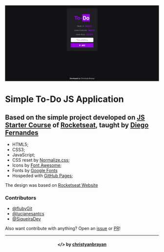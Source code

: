 ![](print.png)
# Simple To-Do JS Application
## Based on the simple project developed on [JS Starter Course](https://app.rocketseat.com.br/node/curso-java-script) of [Rocketseat](https://rocketseat.com.br/), taught by [Diego Fernandes](https://github.com/diego3g)
- HTML5;
- CSS3;
- JavaScript;
- CSS reset by [Normalize.css](https://necolas.github.io/normalize.css/);
- Icons by [Font Awesome](https://fontawesome.com/);
- Fonts by [Google Fonts](https://fonts.google.com)
- Hospeded with [GitHub Pages](https://pages.github.com/);

The design was based on [Rocketseat Website](https://app.rocketseat.com.br)

### Contributors
- [@flubyGit](https://github.com/flubyGit)
- [@lucianesantcs](https://github.com/lucianesantcs)
- [@SiqueiraDev](https://github.com/siqueiradev)

Also want contribute with anything? Open an [issue](https://github.com/christyanbrayan/to-do/issues/new) or [PR](https://github.com/christyanbrayan/to-do/pulls)!

---

<h4 align="center"> <em>&lt;/&gt;</em> by <a href="https://github.com/christyanbrayan" target="_blank">christyanbrayan</a> </h4>
